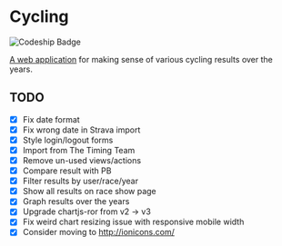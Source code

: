 # Cycling

![Codeship Badge](https://codeship.com/projects/ca8ed880-2ffc-0132-983c-222a838845b8/status?branch=master)

[A web application](http://cycling.harris.org.nz) for making sense of various cycling results over the years.

## TODO
- [X] Fix date format
- [X] Fix wrong date in Strava import
- [X] Style login/logout forms
- [X] Import from The Timing Team
- [X] Remove un-used views/actions
- [X] Compare result with PB
- [X] Filter results by user/race/year
- [X] Show all results on race show page
- [X] Graph results over the years
- [X] Upgrade chartjs-ror from v2 -> v3
- [X] Fix weird chart resizing issue with responsive mobile width
- [X] Consider moving to http://ionicons.com/
